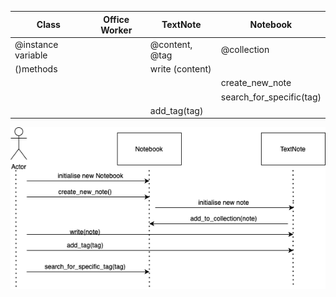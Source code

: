 | Class      | Office Worker |TextNote| Notebook|
| ----------- | ---| -----------------|------------|
|@instance variable|        | @content, @tag|@collection|
|()methods   |       |write (content) |
|       |        | | create_new_note
|       |        | |search_for_specific(tag)
|       |        | add_tag(tag)|

![Notebook diagram.](/./Notebook-2.png "A sequence diagram")
